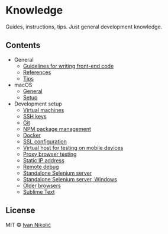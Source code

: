 # Knowledge

Guides, instructions, tips. Just general development knowledge.

## Contents

* General
	* [Guidelines for writing front-end code](general/frontend-guidelines.md)
	* [References](general/references.md)
	* [Tips](general/tips.md)
* macOS
	* [General](macos/general.md)
	* [Setup](macos/setup.md)
* Development setup
	* [Virtual machines](development/vm.md)
	* [SSH keys](development/ssh-keys.md)
	* [Git](development/git.md)
	* [NPM package management](development/npm.md)
	* [Docker](development/docker.md)
	* [SSL configuration](development/ssl.md)
	* [Virtual host for testing on mobile devices](development/vhost-mobile-devices.md)
	* [Proxy browser testing](development/proxy-browser-testing.md)
	* [Static IP address](development/static-ip-address.md)
	* [Remote debug](development/remote-debug.md)
	* [Standalone Selenium server](development/selenium-standalone.md)
	* [Standalone Selenium server, Windows](development/selenium-standalone-windows.md)
	* [Older browsers](development/older-browsers.md)
	* [Sublime Text](https://github.com/niksy/st-settings/blob/master/README.md)

## License

MIT © [Ivan Nikolić](http://ivannikolic.com)

